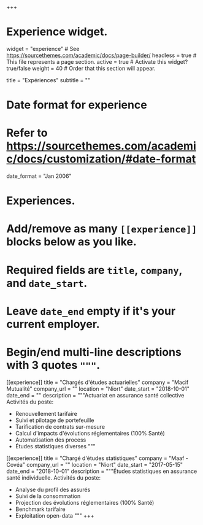 +++
# Experience widget.
widget = "experience"  # See https://sourcethemes.com/academic/docs/page-builder/
headless = true  # This file represents a page section.
active = true  # Activate this widget? true/false
weight = 40  # Order that this section will appear.

title = "Expériences"
subtitle = ""

# Date format for experience
#   Refer to https://sourcethemes.com/academic/docs/customization/#date-format
date_format = "Jan 2006"

# Experiences.
#   Add/remove as many `[[experience]]` blocks below as you like.
#   Required fields are `title`, `company`, and `date_start`.
#   Leave `date_end` empty if it's your current employer.
#   Begin/end multi-line descriptions with 3 quotes `"""`.
[[experience]]
  title = "Chargés d'études actuarielles"
  company = "Macif Mutualité"
  company_url = ""
  location = "Niort"
  date_start = "2018-10-01"
  date_end = ""
  description = """Actuariat en assurance santé collective
  Activités du poste:
  
  * Renouvellement tarifaire
  * Suivi et pilotage de portefeuille
  * Tarification de contrats sur-mesure
  * Calcul d'impacts d'évolutions réglementaires (100% Santé)
  * Automatisation des process
  * Études statistiques diverses
  """

[[experience]]
  title = "Chargé d'études statistiques"
  company = "Maaf - Covéa"
  company_url = ""
  location = "Niort"
  date_start = "2017-05-15"
  date_end = "2018-10-01"
  description = """Études statistiques en assurance santé individuelle.
  Activités du poste:
  
  * Analyse du profil des assurés
  * Suivi de la consommation
  * Projection des évolutions réglementaires (100% Santé)
  * Benchmark tarifaire
  * Exploitation open-data
"""
+++
